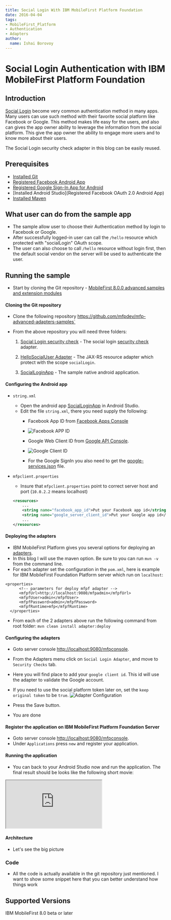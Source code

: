 ```yaml
---
title: Social Login With IBM MobileFirst Platform Foundation
date: 2016-04-04
tags:
- MobileFirst_Platform
- Authentication
- Adapters
author:
  name: Ishai Borovoy
---
```


# Social Login Authentication with IBM MobileFirst Platform Foundation

## Introduction

[Social Login](https://www.wikiwand.com/en/Social_login) become very common authentication method in many apps.
Many users can use such method with their favorite social platform like Facebook or Google.
This method makes life easy for the users, and also can gives the app owner ability to leverage the information from the social platform.
This give the app owner the ability to engage more users and to know more about their users.  

The Social Login security check adapter in this blog can be easily reused.  

## Prerequisites
* [Installed Git](https://git-scm.com/book/en/v2/Getting-Started-Installing-Git)
* [Registered Facebook Android App](https://developers.facebook.com/docs/android/getting-started)
* [Registered Google Sign-In App for Android](https://developers.google.com/identity/sign-in/android/start-integrating#get-config)
* [Installed Android Studio](Registered Facebook OAuth 2.0 Android App)
* [Installed Maven](https://maven.apache.org/install.html)

## What user can do from the sample app
* The sample allow user to choose their Authentication method by login to Facebook or Google.
* After successfully logged-in user can call the `/hello` resource which protected with "socialLogin" OAuth scope.
* The user can also choose to call `/hello` resource without login first, then the default social vendor on the server will be used to authenticate the user.

## Running the sample
* Start by cloning the Git repository - [MobileFirst 8.0.0 advanced samples and extension modules](https://github.com/mfpdev/mfp-advanced-adapters-samples)

#### Cloning the Git repository

* Clone the following repository https://github.com/mfpdev/mfp-advanced-adapters-samples`

* From the above repository you will need three folders:

  1. [Social Login security check](https://github.com/mfpdev/mfp-advanced-adapters-samples/tree/development/custom-security-checks/social-login) - The social login [security check](https://mobilefirstplatform.ibmcloud.com/tutorials/en/foundation/8.0/authentication-and-security/) adapter.

  2. [HelloSocialUser Adapter](https://github.com/mfpdev/mfp-advanced-adapters-samples/tree/development/custom-security-checks/social-app-samples/SocialLoginSample/HelloSocialUserAdapter) - The JAX-RS resource adapter which protect with the scope `socialLogin`.

  3. [SocialLoginApp](https://github.com/mfpdev/mfp-advanced-adapters-samples/tree/development/custom-security-checks/social-app-samples/SocialLoginSample/SocialLoginApp) - The sample native android application.

#### Configuring the Android app
* `string.xml`
  * Open the android app [SocialLoginApp](https://github.com/mfpdev/mfp-advanced-adapters-samples/tree/development/custom-security-checks/social-app-samples/SocialLoginSample/SocialLoginApp) in Android Studio.
  * Edit the file `string.xml`, there you need supply the following:
    * Facebook App ID from [Facebook Apps Console](https://developers.facebook.com/apps/)

    * ![Facebook APP ID]({{site.baseurl}}/assets/blog/2016-04-04-social-login-with-ibm-mobilefirst-platform-foundation/FacebookAppID.png)

    * Google Web Client ID from [Google API Console](https://console.developers.google.com/apis/credentials).

    * ![Google Client ID]({{site.baseurl}}/assets/blog/2016-04-04-social-login-with-ibm-mobilefirst-platform-foundation/GoogleClientID.png)

    * For the Google SignIn you also need to get the [google-services.json](https://developers.google.com/identity/sign-in/android/start-integrating#prerequisites) file.
* `mfpclient.properties`
    * Insure that `mfpclient.properties` point to correct server host and port (`10.0.2.2` means localhost)

  ```xml
  <resources>
      ...
      <string name="facebook_app_id">Put your Facebook app id</string>
      <string name="google_server_client_id">Put your Google app id</string>
      ...
  </resources>
  ```

#### Deploying the adapters
  * IBM MobileFirst Platform gives you several options for deploying an [adapters](https://mobilefirstplatform.ibmcloud.com/tutorials/en/foundation/8.0/adapters/).
  * In this blog I will use the maven option.  Be sure to you can run `mvn -v` from the command line.
  * For each adapter set the configuration in the `pom.xml`, here is example for IBM MobileFirst Foundation Platform server which run on `localhost`:
  ```
  <properties>
		<!-- parameters for deploy mfpf adapter -->
		<mfpfUrl>http://localhost:9080/mfpadmin</mfpfUrl>
		<mfpfUser>admin</mfpfUser>
		<mfpfPassword>admin</mfpfPassword>
		<mfpfRuntime>mfp</mfpfRuntime>
	</properties>
  ```
  * From each of the 2 adapters above run the following command from root folder:
  `mvn clean install adapter:deploy`


#### Configuring the adapters

  * Goto server console [http://localhost:9080/mfpconsole](http://localhost:9080/mfpconsole).
  * From the Adapters menu click on `Social Login Adapter`, and move to `Security Checks` tab.  
  * Here you will find place to add your `google client id`.  This id will use the adapter to validate the Google account.    

  * If you need to use the social platform token later on, set the `keep original token` to be `true`.
  ![Adapter Configuration]({{site.baseurl}}/assets/blog/2016-04-04-social-login-with-ibm-mobilefirst-platform-foundation/SocialLoginConfiguration.png)
  * Press the Save button.
  * You are done

#### Register the application on IBM MobileFirst Platform Foundation Server
  * Goto server console [http://localhost:9080/mfpconsole](http://localhost:9080/mfpconsole).
  * Under `Applications` press `new` and register your application.

#### Running the application
  * You can back to your Android Studio now and run the application. The final result should be looks like the following short movie:

  <div class="sizer"><div class="embed-responsive embed-responsive-16by9">
   <iframe src="https://www.youtube.com/embed/DGqNbpBZ8sU"></iframe>
  </div>

#### Architecture
* Let's see the big picture

### Code
  * All the code is actually available in the git repository just mentioned.  I want to show some snippet here that you can better understand how things work











## Supported Versions
IBM MobileFirst 8.0 beta or later
